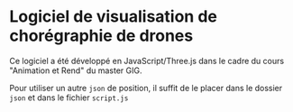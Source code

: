 # Logiciel de visualisation de chorégraphie de drones

Ce logiciel a été développé en JavaScript/Three.js dans le cadre du cours "Animation et Rend" du master GIG.

Pour utiliser un autre `json` de position, il suffit de le placer dans le dossier `json` et dans le fichier `script.js`
